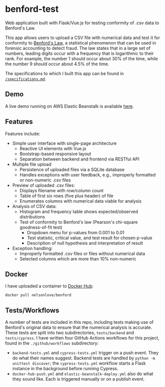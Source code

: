 # benford-test

Web application built with Flask/Vue.js for testing conformity of .csv data to Benford's Law.

This app allows users to upload a CSV file with numerical data and test it for conformity to [Benford's Law](https://en.wikipedia.org/wiki/Benford's_law), a statistical phenomenon that can be used in forensic accounting to detect fraud. The law states that in a large set of numbers, leading digits occur with a frequency that is logarithmic to their rank. For example, the number 1 should occur about 30% of the time, while the number 9 should occur about 4.5% of the time.

The specifications to which I built this app can be found in [`/specifications.md`](https://github.com/nelsonlove/benford-test/blob/main/specifications.md).

## Demo

A live demo running on AWS Elastic Beanstalk is available [here](http://benford.nelson.love).

## Features

Features include:

- Simple user interface with single-page architecture
  - Reactive UI elements with Vue.js
  - Bootstrap-based responsive layout
  - Separation between backend and frontend via RESTful API
- Multiple file upload
  - Persistence of uploaded files via a SQLite database
  - Handles exceptions with user feedback, e.g., improperly formatted or non-numeric .csv files
- Preview of uploaded .csv files:
  - Displays filename with row/column count
  - Table of first six rows (five plus header) of file
  - Enumerates columns with numerical data viable for analysis
- Analysis of CSV data:
  - Histogram and frequency table shows expected/observed distributions
  - Test of conformity to Benford's law (Pearson's chi-square goodness-of-fit test)
    - Dropdown menu for p-values from 0.001 to 0.01
    - Test statistic, critical value, and test result for chosen p-value
    - Description of null hypothesis and interpretation of result
- Exception handling:
  - Improperly formatted .csv files or files without numerical data
  - Selected columns which are more than 10% non-numeric

## Docker

I have uploaded a container to [Docker Hub](https://hub.docker.com/r/nelsonlove/benford):

`docker pull nelsonlove/benford`

## Tests/Workflows

A number of tests are included in this repo, including tests making use of Benford's original data to ensure that the numerical analysis is accurate. These tests are split into two subdirectories, `tests/backend` and `tests/cypress`. I have written four GitHub Actions workflows for this project, found in the `./github/workflows` subdirectory:

- `backend-tests.yml` and `cypress-tests.yml` trigger on a push event. They do what their names suggest. Backend tests are handled by `python -m unittest discover`; the `cypress-tests.yml` workflow starts a Flask instance in the background before running Cypress.
- `docker-hub-push.yml` and `elastic-beanstalk-deploy.yml` also do what they sound like. Each is triggered manually or on a publish event.

